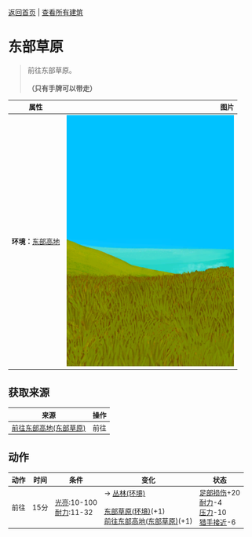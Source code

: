 [返回首页](index.md)   |  [查看所有建筑](building.md)
# 东部草原  
> 前往东部草原。<br><br><b>（只有手牌可以带走）</b>  
  
  属性  |   图片   
 ----  |  ----:   
 **环境：**[东部高地](HighlandsEastern.md)  |  ![](Sprite/GrasslandsEastern.png)   
  
## 获取来源  
来源  |  操作  
----  |  ----  
[前往东部高地(东部草原)](Path_GrasslandsEToHighlandsE.md)  |  前往  
## 动作  
动作  |  时间  |  条件  |  变化  |  状态  
----  |  ----  |  ----  |  ----  |  ----  
前往  |  15分  |  [光亮](Light.md):10-100<br>[耐力](Stamina.md):11-32  |  → [丛林(环境)](Env_Jungle.md)<br><br>[东部草原(环境)](Env_GrasslandsE.md)(+1)<br>[前往东部高地(东部草原)](Path_GrasslandsEToHighlandsE.md)(+1)  |  [足部损伤](FootDamage.md)+20<br>[耐力](Stamina.md)-4<br>[压力](Stress.md)-10<br>[猎手接近](HuntersProximity.md)-6  
